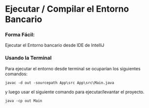 
# Ejecutar / Compilar el Entorno Bancario

### Forma Fácil:
Ejecutar el Entorno bancario desde IDE de IntelliJ 

### Usando la Terminal
Para ejecutar el entorno desde terminal se ocuparían los siguientes comandos: 
``` shell
javac -d out -sourcepath App\src App\src\Main.java
```
y luego usar el siguiente comando para ejecutar/levantar el proyecto.
``` shell
java -cp out Main
```

